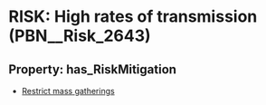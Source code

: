 # RISK: __High rates of transmission__ (PBN__Risk_2643)

## Property: has_RiskMitigation

* [Restrict mass gatherings](PBN__Mitigation_595)

